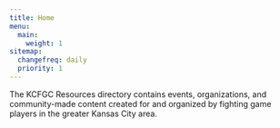 ```yaml
---
title: Home
menu:
  main:
    weight: 1
sitemap:
  changefreq: daily
  priority: 1
---
```


The KCFGC Resources directory contains events, organizations, and community-made content created for and organized by fighting game players in the greater Kansas City area.
